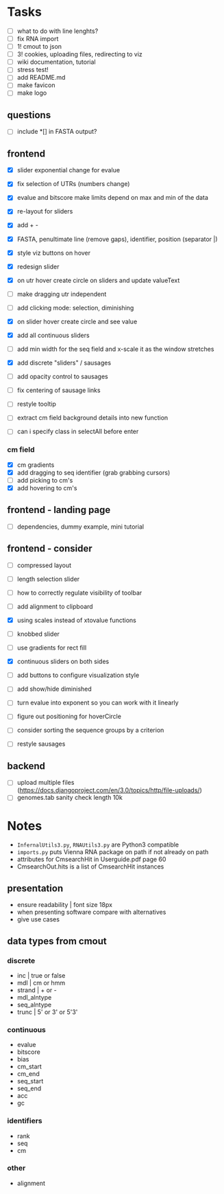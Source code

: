 <!-- ## Instructions :bird:
- run localhost `python3 -m http.server`
- http://localhost:8000/web/index.html -->

# Tasks
- [ ] what to do with line lenghts?
- [ ] fix RNA import
- [ ] 1! cmout to json
- [ ] 3! cookies, uploading files, redirecting to viz
- [ ] wiki documentation, tutorial
- [ ] stress test!
- [ ] add README.md
- [ ] make favicon
- [ ] make logo

## questions
- [ ] include *[] in FASTA output?

## frontend
- [x] slider exponential change for evalue
- [x] fix selection of UTRs (numbers change)
- [x] evalue and bitscore make limits depend on max and min of the data
- [x] re-layout for sliders
- [x] add + -
- [x] FASTA, penultimate line (remove gaps), identifier, position (separator |)
- [x] style viz buttons on hover
- [x] redesign slider
- [x] on utr hover create circle on sliders and update valueText
- [ ] make dragging utr independent
- [ ] add clicking mode: selection, diminishing
- [x] on slider hover create circle and see value
- [x] add all continuous sliders
- [ ] add min width for the seq field and x-scale it as the window stretches
- [x] add discrete "sliders" / sausages
- [ ] add opacity control to sausages
- [ ] fix centering of sausage links
- [ ] restyle tooltip
- [ ] extract cm field background details into new function
- [ ] can i specify class in selectAll before enter


### cm field
- [x] cm gradients
- [x] add dragging to seq identifier (grab grabbing cursors)
- [ ] add picking to cm's
- [x] add hovering to cm's

## frontend - landing page
- [ ] dependencies, dummy example, mini tutorial

## frontend - consider
- [ ] compressed layout
- [ ] length selection slider
- [ ] how to correctly regulate visibility of toolbar
- [ ] add alignment to clipboard
- [x] using scales instead of xtovalue functions
- [ ] knobbed slider
- [ ] use gradients for rect fill
- [x] continuous sliders on both sides
- [ ] add buttons to configure visualization style
- [ ] add show/hide diminished
- [ ] turn evalue into exponent so you can work with it linearly
- [ ] figure out positioning for hoverCircle
- [ ] consider sorting the sequence groups by a criterion
- [ ] restyle sausages


## backend
- [ ] upload multiple files (https://docs.djangoproject.com/en/3.0/topics/http/file-uploads/)
- [ ] genomes.tab sanity check length 10k

# Notes
- `InfernalUtils3.py`, `RNAUtils3.py` are Python3 compatible
- `imports.py` puts Vienna RNA package on path if not already on path
- attributes for CmsearchHit in Userguide.pdf page 60
- CmsearchOut.hits is a list of CmsearchHit instances

<!-- ## Data flow :ocean:
- [x] fancy.cmout -> json | `funcs.fancy_cmout_to_json`
- [x] json -> main.js
- [x] genomes -> main.js -->

<!-- ## User flow :raising_hand:
- user uploads multiple cmsearch files
- script that merges cmsearch files (get UTR, CDS lengths from tab file)
- turn to json
- json to d3 svg -->

## presentation
- ensure readability | font size 18px
- when presenting software compare with alternatives
- give use cases


## data types from cmout
### discrete
- inc | true or false
- mdl | cm or hmm
- strand | + or -
- mdl_alntype
- seq_alntype
- trunc | 5' or 3' or 5'3'

### continuous
- evalue
- bitscore
- bias
- cm_start
- cm_end
- seq_start
- seq_end
- acc
- gc

### identifiers
- rank
- seq
- cm

### other
- alignment